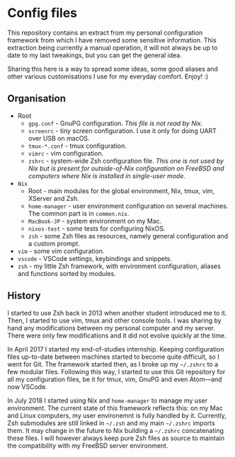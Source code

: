 # Config files

This repository contains an extract from my personal configuration framework
from which I have removed some sensitive information. This extraction being
currently a manual operation, it will not always be up to date to my last
tweakings, but you can get the general idea.

Sharing this here is a way to spread some ideas, some good aliases and other
various customisations I use for my everyday comfort. Enjoy! :)

## Organisation

* Root
    * `gpg.conf` - GnuPG configuration. *This file is not read by Nix.*
    * `screenrc` - tiny screen configuration. I use it only for doing UART over
        USB on macOS.
    * `tmux-*.conf` - tmux configuration.
    * `vimrc` - vim configuration.
    * `zshrc` - system-wide Zsh configuration file. *This one is not used by Nix
        but is present for outside-of-Nix configuration on FreeBSD and computers
        where Nix is installed in single-user mode.*
* `Nix`
    * Root - main modules for the global environment, Nix, tmux, vim, XServer
        and Zsh.
    * `home-manager` - user environment configuration on several machines. The
        common part is in `common.nix`.
    * `MacBook-JP` - system environment on my Mac.
    * `nixos-test` - some tests for configuring NixOS.
    * `zsh` - some Zsh files as resources, namely general configuration and a
        custom prompt.
* `vim` - some vim configuration.
* `vscode` - VSCode settings, keybindings and snippets.
* `zsh` - my little Zsh framework, with environment configuration, aliases and
    functions sorted by modules.

## History

I started to use Zsh back in 2013 when another student introduced me to it.
Then, I started to use vim, tmux and other console tools. I was sharing by hand
any modifications between my personal computer and my server. There were only
few modifications and it did not evolve quickly at the time.

In April 2017 I started my end-of-studies internship. Keeping configuration
files up-to-date between machines started to become quite difficult, so I went
for Git. The framework started then, as I broke up my `~/.zshrc` to a few
modular files. Following this way, I started to use this Git repository for all
my configuration files, be it for tmux, vim, GnuPG and even Atom—and now VSCode.

In July 2018 I started using Nix and `home-manager` to manage my user
environment. The current state of this framework reflects this: on my Mac and
Linux computers, my user environemnt is fully handled by it. Currently, Zsh
submodules are still linked in `~/.zsh` and my main `~/.zshrc` imports them. It
may change in the future to Nix building a `~/.zshrc` concatenating these files.
I will however always keep pure Zsh files as source to maintain the
compatibility with my FreeBSD server environment.
